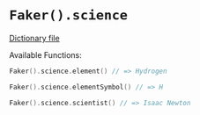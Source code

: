 # `Faker().science`

[Dictionary file](../src/main/resources/locales/en/science.yml)

Available Functions:  
```kotlin
Faker().science.element() // => Hydrogen

Faker().science.elementSymbol() // => H

Faker().science.scientist() // => Isaac Newton
```
